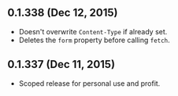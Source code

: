 ## 0.1.338 (Dec 12, 2015)
- Doesn't overwrite `Content-Type` if already set.
- Deletes the `form` property before calling `fetch`.

## 0.1.337 (Dec 11, 2015)
- Scoped release for personal use and profit.
